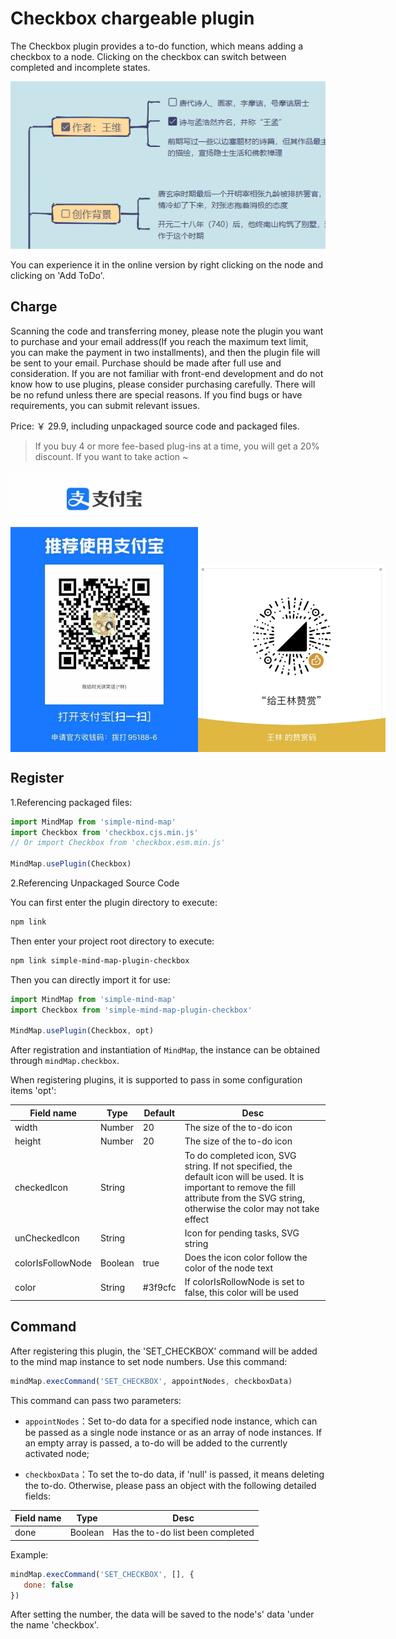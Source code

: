 # Checkbox chargeable plugin

The Checkbox plugin provides a to-do function, which means adding a checkbox to a node. Clicking on the checkbox can switch between completed and incomplete states.

<img src="../../assets/img/待办.png" style="width: 800px" />

You can experience it in the online version by right clicking on the node and clicking on 'Add ToDo'.

## Charge

Scanning the code and transferring money, please note the plugin you want to purchase and your email address(If you reach the maximum text limit, you can make the payment in two installments), and then the plugin file will be sent to your email. Purchase should be made after full use and consideration. If you are not familiar with front-end development and do not know how to use plugins, please consider purchasing carefully. There will be no refund unless there are special reasons. If you find bugs or have requirements, you can submit relevant issues.

Price: ￥ 29.9, including unpackaged source code and packaged files.

> If you buy 4 or more fee-based plug-ins at a time, you will get a 20% discount. If you want to take action ~

<p style="display:flex;align-items: flex-end;">

<img src="../../assets/img/alipay.jpg" style="width: 300px" />
<img src="../../assets/img/wechat.jpg" style="width: 300px" />

</p>

## Register

1.Referencing packaged files:

```js
import MindMap from 'simple-mind-map'
import Checkbox from 'checkbox.cjs.min.js'
// Or import Checkbox from 'checkbox.esm.min.js'

MindMap.usePlugin(Checkbox)
```

2.Referencing Unpackaged Source Code

You can first enter the plugin directory to execute:

```bash
npm link
```

Then enter your project root directory to execute:

```bash
npm link simple-mind-map-plugin-checkbox
```

Then you can directly import it for use:

```js
import MindMap from 'simple-mind-map'
import Checkbox from 'simple-mind-map-plugin-checkbox'

MindMap.usePlugin(Checkbox, opt)
```

After registration and instantiation of `MindMap`, the instance can be obtained through `mindMap.checkbox`.

When registering plugins, it is supported to pass in some configuration items 'opt':

| Field name | Type  | Default | Desc |
| ------- | ----- | ----- | ---- |
| width | Number | 20 | The size of the to-do icon |
| height | Number | 20 | The size of the to-do icon |
| checkedIcon | String |  | To do completed icon, SVG string. If not specified, the default icon will be used. It is important to remove the fill attribute from the SVG string, otherwise the color may not take effect |
| unCheckedIcon | String |  | Icon for pending tasks, SVG string |
| colorIsFollowNode | Boolean | true | Does the icon color follow the color of the node text |
| color | String | #3f9cfc | If colorIsRollowNode is set to false, this color will be used |

## Command

After registering this plugin, the 'SET_CHECKBOX' command will be added to the mind map instance to set node numbers. Use this command:

```js
mindMap.execCommand('SET_CHECKBOX', appointNodes, checkboxData)
```

This command can pass two parameters:

- `appointNodes`：Set to-do data for a specified node instance, which can be passed as a single node instance or as an array of node instances. If an empty array is passed, a to-do will be added to the currently activated node;

- `checkboxData`：To set the to-do data, if 'null' is passed, it means deleting the to-do. Otherwise, please pass an object with the following detailed fields:

| Field name | Type  | Desc |
| ------- | ----- | ---- |
| done | Boolean | Has the to-do list been completed |

Example:

```js
mindMap.execCommand('SET_CHECKBOX', [], {
   done: false
})
```

After setting the number, the data will be saved to the node's' data 'under the name 'checkbox'.